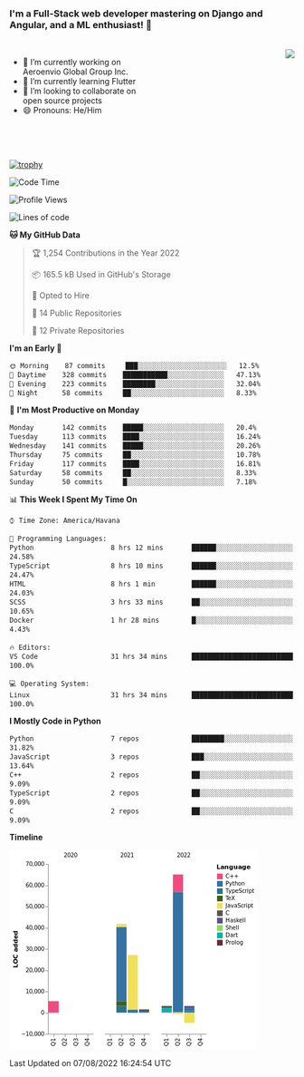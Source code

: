 ### I'm a Full-Stack web developer mastering on Django and Angular, and a ML enthusiast!  👋

<br/>

<img align="right" height="250"  src="https://media1.giphy.com/media/qgQUggAC3Pfv687qPC/giphy.gif?cid=ecf05e470ttfxgsj072btembitu1zn4ti3t3cdyg4jo5b3by&rid=giphy.gif&ct=g" />

 <div style="width:50%">
    <ul>
      <li>🔭 I’m currently working on Aeroenvio Global Group Inc.</li>
      <li>🌱 I’m currently learning Flutter</li>
      <li>👯 I’m looking to collaborate on open source projects</li>
      <li>😄 Pronouns: He/Him</li>
<!--       <li>⚡ Fun fact: I started my first professional project for a company as web dev without knowing any JS </li> -->
    </ul>
  </div>
  
<br/><br/><br/>

[![trophy](https://github-profile-trophy.vercel.app/?username=dfg-98&row=3&column=3&theme=monokai)](https://github.com/ryo-ma/github-profile-trophy)


<!--START_SECTION:waka-->
![Code Time](http://img.shields.io/badge/Code%20Time-384%20hrs%2016%20mins-blue)

![Profile Views](http://img.shields.io/badge/Profile%20Views-0-blue)

![Lines of code](https://img.shields.io/badge/From%20Hello%20World%20I%27ve%20Written-142%20Thousand%20lines%20of%20code-blue)

**🐱 My GitHub Data** 

> 🏆 1,254 Contributions in the Year 2022
 > 
> 📦 165.5 kB Used in GitHub's Storage 
 > 
> 💼 Opted to Hire
 > 
> 📜 14 Public Repositories 
 > 
> 🔑 12 Private Repositories  
 > 
**I'm an Early 🐤** 

```text
🌞 Morning    87 commits     ███░░░░░░░░░░░░░░░░░░░░░░   12.5% 
🌆 Daytime    328 commits    ███████████░░░░░░░░░░░░░░   47.13% 
🌃 Evening    223 commits    ████████░░░░░░░░░░░░░░░░░   32.04% 
🌙 Night      58 commits     ██░░░░░░░░░░░░░░░░░░░░░░░   8.33%

```
📅 **I'm Most Productive on Monday** 

```text
Monday       142 commits    █████░░░░░░░░░░░░░░░░░░░░   20.4% 
Tuesday      113 commits    ████░░░░░░░░░░░░░░░░░░░░░   16.24% 
Wednesday    141 commits    █████░░░░░░░░░░░░░░░░░░░░   20.26% 
Thursday     75 commits     ██░░░░░░░░░░░░░░░░░░░░░░░   10.78% 
Friday       117 commits    ████░░░░░░░░░░░░░░░░░░░░░   16.81% 
Saturday     58 commits     ██░░░░░░░░░░░░░░░░░░░░░░░   8.33% 
Sunday       50 commits     █░░░░░░░░░░░░░░░░░░░░░░░░   7.18%

```


📊 **This Week I Spent My Time On** 

```text
⌚︎ Time Zone: America/Havana

💬 Programming Languages: 
Python                   8 hrs 12 mins       ██████░░░░░░░░░░░░░░░░░░░   24.58% 
TypeScript               8 hrs 10 mins       ██████░░░░░░░░░░░░░░░░░░░   24.47% 
HTML                     8 hrs 1 min         ██████░░░░░░░░░░░░░░░░░░░   24.03% 
SCSS                     3 hrs 33 mins       ██░░░░░░░░░░░░░░░░░░░░░░░   10.65% 
Docker                   1 hr 28 mins        █░░░░░░░░░░░░░░░░░░░░░░░░   4.43%

🔥 Editors: 
VS Code                  31 hrs 34 mins      █████████████████████████   100.0%

💻 Operating System: 
Linux                    31 hrs 34 mins      █████████████████████████   100.0%

```

**I Mostly Code in Python** 

```text
Python                   7 repos             ████████░░░░░░░░░░░░░░░░░   31.82% 
JavaScript               3 repos             ███░░░░░░░░░░░░░░░░░░░░░░   13.64% 
C++                      2 repos             ██░░░░░░░░░░░░░░░░░░░░░░░   9.09% 
TypeScript               2 repos             ██░░░░░░░░░░░░░░░░░░░░░░░   9.09% 
C                        2 repos             ██░░░░░░░░░░░░░░░░░░░░░░░   9.09%

```


**Timeline**

![Chart not found](https://raw.githubusercontent.com/dfg-98/dfg-98/main/charts/bar_graph.png) 


 Last Updated on 07/08/2022 16:24:54 UTC
<!--END_SECTION:waka-->
